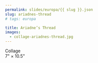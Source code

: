 ```yaml
---
permalink: slides/europa/{{ slug }}.json
slug: ariadnes-thread
# tags: europa

title: Ariadne’s Thread
images:
  - collage-ariadnes-thread.jpg
---
```

Collage  
7" × 10.5"
